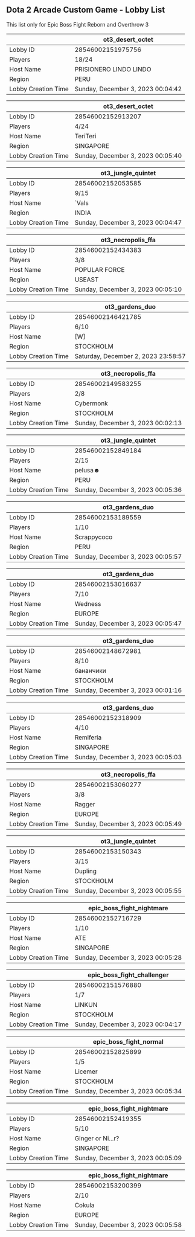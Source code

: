 ## Dota 2 Arcade Custom Game - Lobby List

This list only for Epic Boss Fight Reborn and Overthrow 3

|  | ot3_desert_octet |
| ------ | ------ |
| Lobby ID | 28546002151975756 |
| Players | 18/24 |
| Host Name | PRISIONERO LINDO LINDO |
| Region | PERU |
| Lobby Creation Time | Sunday, December 3, 2023 00:04:42 |


|  | ot3_desert_octet |
| ------ | ------ |
| Lobby ID | 28546002152913207 |
| Players | 4/24 |
| Host Name | TeriTeri |
| Region | SINGAPORE |
| Lobby Creation Time | Sunday, December 3, 2023 00:05:40 |


|  | ot3_jungle_quintet |
| ------ | ------ |
| Lobby ID | 28546002152053585 |
| Players | 9/15 |
| Host Name | `Vals |
| Region | INDIA |
| Lobby Creation Time | Sunday, December 3, 2023 00:04:47 |


|  | ot3_necropolis_ffa |
| ------ | ------ |
| Lobby ID | 28546002152434383 |
| Players | 3/8 |
| Host Name | POPULAR FORCE |
| Region | USEAST |
| Lobby Creation Time | Sunday, December 3, 2023 00:05:10 |


|  | ot3_gardens_duo |
| ------ | ------ |
| Lobby ID | 28546002146421785 |
| Players | 6/10 |
| Host Name | [W] |
| Region | STOCKHOLM |
| Lobby Creation Time | Saturday, December 2, 2023 23:58:57 |


|  | ot3_necropolis_ffa |
| ------ | ------ |
| Lobby ID | 28546002149583255 |
| Players | 2/8 |
| Host Name | Cybermonk |
| Region | STOCKHOLM |
| Lobby Creation Time | Sunday, December 3, 2023 00:02:13 |


|  | ot3_jungle_quintet |
| ------ | ------ |
| Lobby ID | 28546002152849184 |
| Players | 2/15 |
| Host Name | pelusa☻ |
| Region | PERU |
| Lobby Creation Time | Sunday, December 3, 2023 00:05:36 |


|  | ot3_gardens_duo |
| ------ | ------ |
| Lobby ID | 28546002153189559 |
| Players | 1/10 |
| Host Name | Scrappycoco |
| Region | PERU |
| Lobby Creation Time | Sunday, December 3, 2023 00:05:57 |


|  | ot3_gardens_duo |
| ------ | ------ |
| Lobby ID | 28546002153016637 |
| Players | 7/10 |
| Host Name | Wedness |
| Region | EUROPE |
| Lobby Creation Time | Sunday, December 3, 2023 00:05:47 |


|  | ot3_gardens_duo |
| ------ | ------ |
| Lobby ID | 28546002148672981 |
| Players | 8/10 |
| Host Name | бананчики |
| Region | STOCKHOLM |
| Lobby Creation Time | Sunday, December 3, 2023 00:01:16 |


|  | ot3_gardens_duo |
| ------ | ------ |
| Lobby ID | 28546002152318909 |
| Players | 4/10 |
| Host Name | Remiferia |
| Region | SINGAPORE |
| Lobby Creation Time | Sunday, December 3, 2023 00:05:03 |


|  | ot3_necropolis_ffa |
| ------ | ------ |
| Lobby ID | 28546002153060277 |
| Players | 3/8 |
| Host Name | Ragger |
| Region | EUROPE |
| Lobby Creation Time | Sunday, December 3, 2023 00:05:49 |


|  | ot3_jungle_quintet |
| ------ | ------ |
| Lobby ID | 28546002153150343 |
| Players | 3/15 |
| Host Name | Dupling |
| Region | STOCKHOLM |
| Lobby Creation Time | Sunday, December 3, 2023 00:05:55 |


|  | epic_boss_fight_nightmare |
| ------ | ------ |
| Lobby ID | 28546002152716729 |
| Players | 1/10 |
| Host Name | ATE |
| Region | SINGAPORE |
| Lobby Creation Time | Sunday, December 3, 2023 00:05:28 |


|  | epic_boss_fight_challenger |
| ------ | ------ |
| Lobby ID | 28546002151576880 |
| Players | 1/7 |
| Host Name | LINKUN |
| Region | STOCKHOLM |
| Lobby Creation Time | Sunday, December 3, 2023 00:04:17 |


|  | epic_boss_fight_normal |
| ------ | ------ |
| Lobby ID | 28546002152825899 |
| Players | 1/5 |
| Host Name | Licemer |
| Region | STOCKHOLM |
| Lobby Creation Time | Sunday, December 3, 2023 00:05:34 |


|  | epic_boss_fight_nightmare |
| ------ | ------ |
| Lobby ID | 28546002152419355 |
| Players | 5/10 |
| Host Name | Ginger or Ni...r? |
| Region | SINGAPORE |
| Lobby Creation Time | Sunday, December 3, 2023 00:05:09 |


|  | epic_boss_fight_nightmare |
| ------ | ------ |
| Lobby ID | 28546002153200399 |
| Players | 2/10 |
| Host Name | Cokula |
| Region | EUROPE |
| Lobby Creation Time | Sunday, December 3, 2023 00:05:58 |


